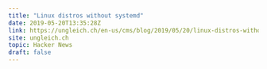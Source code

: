 ```yaml
---
title: "Linux distros without systemd"
date: 2019-05-20T13:35:28Z
link: https://ungleich.ch/en-us/cms/blog/2019/05/20/linux-distros-without-systemd/?utm_medium=RSS&utm_source=hune
site: ungleich.ch
topic: Hacker News
draft: false
---
```

